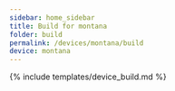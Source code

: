 ```yaml
---
sidebar: home_sidebar
title: Build for montana
folder: build
permalink: /devices/montana/build
device: montana
---
```

{% include templates/device_build.md %}
